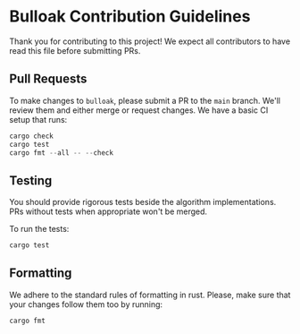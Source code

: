# Bulloak Contribution Guidelines

Thank you for contributing to this project! We expect all contributors to have read this file before submitting PRs.

## Pull Requests

To make changes to `bulloak`, please submit a PR to the `main` branch.
We'll review them and either merge or request changes.
We have a basic CI setup that runs:

```rust
cargo check
cargo test
cargo fmt --all -- --check
```

## Testing

You should provide rigorous tests beside the algorithm implementations. PRs without
tests when appropriate won't be merged.

To run the tests:

```bash
cargo test
```

## Formatting

We adhere to the standard rules of formatting in rust.
Please, make sure that your changes follow them too by running:

```bash
cargo fmt
```

